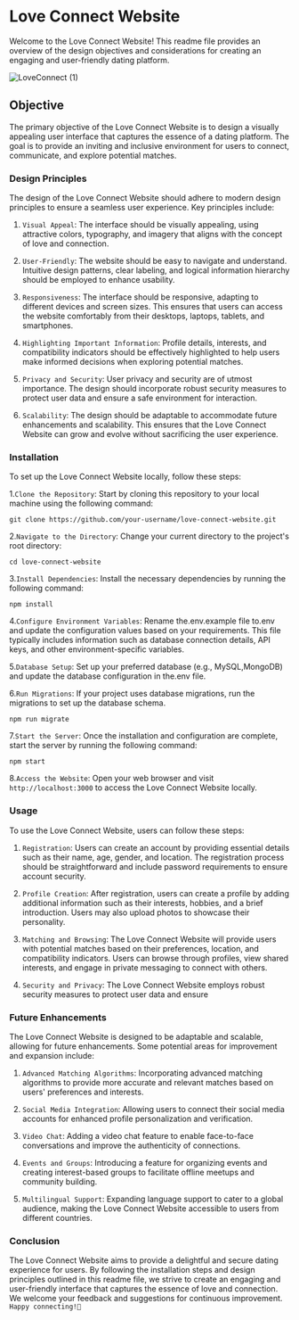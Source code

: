 # Love Connect Website

Welcome to the Love Connect Website! This readme file provides an overview of the design objectives and considerations for creating an engaging and user-friendly dating platform.

![LoveConnect (1)](https://github.com/Pjha72/Love_Connect/assets/88606641/e9777694-03c1-4765-bf8b-be7d3565c0e8)


## Objective

The primary objective of the Love Connect Website is to design a visually appealing user interface that captures the essence of a dating platform. The goal is to provide an inviting and inclusive environment for users to connect, communicate, and explore potential matches.

### Design Principles

The design of the Love Connect Website should adhere to modern design principles to ensure a seamless user experience. Key principles include:

1. `Visual Appeal`: The interface should be visually appealing, using attractive colors, typography, and imagery that aligns with the concept of love and connection.

2. `User-Friendly`: The website should be easy to navigate and understand. Intuitive design patterns, clear labeling, and logical information hierarchy should be employed to enhance usability.

3. `Responsiveness`: The interface should be responsive, adapting to different devices and screen sizes. This ensures that users can access the website comfortably from their desktops, laptops, tablets, and smartphones.

4. `Highlighting Important Information`: Profile details, interests, and compatibility indicators should be effectively highlighted to help users make informed decisions when exploring potential matches.

5. `Privacy and Security`: User privacy and security are of utmost importance. The design should incorporate robust security measures to protect user data and ensure a safe environment for interaction.

6. `Scalability`: The design should be adaptable to accommodate future enhancements and scalability. This ensures that the Love Connect Website can grow and evolve without sacrificing the user experience.

### Installation

To set up the Love Connect Website locally, follow these steps:

1.`Clone the Repository`: Start by cloning this repository to your local machine using the following command:
```
git clone https://github.com/your-username/love-connect-website.git
```
2.`Navigate to the Directory`: Change your current directory to the project's root directory:
```
cd love-connect-website
```
3.`Install Dependencies`: Install the necessary dependencies by running the following command:
```
npm install
```
4.`Configure Environment Variables`: Rename the.env.example file to.env and update the configuration values based on your requirements. This file typically includes information such as database connection details, API keys, and other environment-specific variables.

5.`Database Setup`: Set up your preferred database (e.g., MySQL,MongoDB) and update the database configuration in the.env file.

6.`Run Migrations`: If your project uses database migrations, run the migrations to set up the database schema.
```
npm run migrate
```
7.`Start the Server`: Once the installation and configuration are complete, start the server by running the following command:
```
npm start
```
8.`Access the Website`: Open your web browser and visit `http://localhost:3000` to access the Love Connect Website locally.

### Usage

To use the Love Connect Website, users can follow these steps:

1. `Registration`: Users can create an account by providing essential details such as their name, age, gender, and location. The registration process should be straightforward and include password requirements to ensure account security.

2. `Profile Creation`: After registration, users can create a profile by adding additional information such as their interests, hobbies, and a brief introduction. Users may also upload photos to showcase their personality.

3. `Matching and Browsing`: The Love Connect Website will provide users with potential matches based on their preferences, location, and compatibility indicators. Users can browse through profiles, view shared interests, and engage in private messaging to connect with others.

4. `Security and Privacy`: The Love Connect Website employs robust security measures to protect user data and ensure 

### Future Enhancements

The Love Connect Website is designed to be adaptable and scalable, allowing for future enhancements. Some potential areas for improvement and expansion include:

1. `Advanced Matching Algorithms`: Incorporating advanced matching algorithms to provide more accurate and relevant matches based on users' preferences and interests.

2. `Social Media Integration`: Allowing users to connect their social media accounts for enhanced profile personalization and verification.

3. `Video Chat`: Adding a video chat feature to enable face-to-face conversations and improve the authenticity of connections.

4. `Events and Groups`: Introducing a feature for organizing events and creating interest-based groups to facilitate offline meetups and community building.

5. `Multilingual Support`: Expanding language support to cater to a global audience, making the Love Connect Website accessible to users from different countries.

### Conclusion

The Love Connect Website aims to provide a delightful and secure dating experience for users. By following the installation steps and design principles outlined in this readme file, we strive to create an engaging and user-friendly interface that captures the essence of love and connection. We welcome your feedback and suggestions for continuous improvement. `Happy connecting!🎉`

